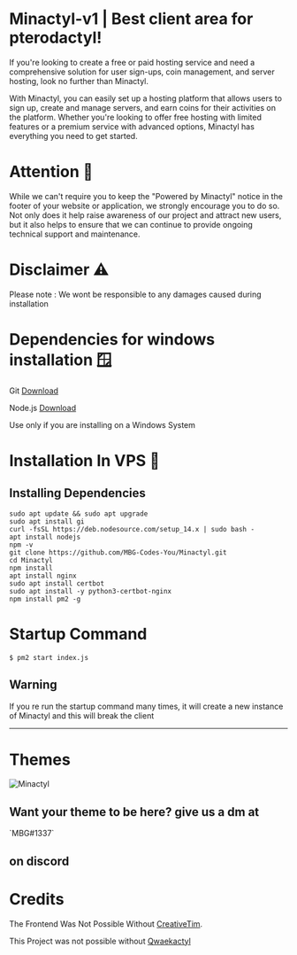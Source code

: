# Minactyl-v1 | Best client area for pterodactyl!

If you're looking to create a free or paid hosting service and need a comprehensive solution for user sign-ups, coin management, and server hosting, look no further than Minactyl.

With Minactyl, you can easily set up a hosting platform that allows users to sign up, create and manage servers, and earn coins for their activities on the platform. Whether you're looking to offer free hosting with limited features or a premium service with advanced options, Minactyl has everything you need to get started.

# Attention 🔴
While we can't require you to keep the "Powered by Minactyl" notice in the footer of your website or application, we strongly encourage you to do so. Not only does it help raise awareness of our project and attract new users, but it also helps to ensure that we can continue to provide ongoing technical support and maintenance.

# Disclaimer ⚠️

Please note : We wont be responsible to any damages caused during installation

# Dependencies for windows installation 🪟

Git [Download](https://git-scm.com/downloads)

Node.js [Download](https://nodejs.org/en/download/)

Use only if you are installing on a Windows System

# Installation In VPS 💾

<h2>Installing Dependencies</h2>

```sudo apt update && sudo apt upgrade```<br>
```sudo apt install gi```<br>
```curl -fsSL https://deb.nodesource.com/setup_14.x | sudo bash -```<br>
```apt install nodejs```<br>
```npm -v```<br>
```git clone https://github.com/MBG-Codes-You/Minactyl.git```<br>
```cd Minactyl```<br>
```npm install```<br>
```apt install nginx```<br>
```sudo apt install certbot```<br>
```sudo apt install -y python3-certbot-nginx```<br>
```npm install pm2 -g```

# Startup Command

```$ pm2 start index.js``` <h2>Warning</h2> If you re run the startup command many times, it will create a new instance of Minactyl and this will break the client
<hr>

# Themes

![Minactyl](https://media.discordapp.net/attachments/1080937562144772116/1083340773656895519/image.png?width=1342&height=671)

 <h2>Want your theme to be here? give us a dm at</h2> `MBG#1337` <h2>on discord</h2>



# Credits
The Frontend Was Not Possible Without [CreativeTim](https://github.com/creativetimofficial).

This Project was not possible without [Qwaekactyl](https://github.com/Qwaekactyl/Qwaekactyl)
